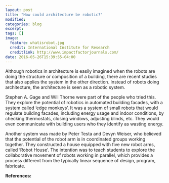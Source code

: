 ```yaml
---
layout: post
title: "How could architecture be robotic?"
modified:
categories: blog
excerpt:
tags: []
image:
  feature: whatisrobot.jpg
  credit: International Institute for Research
  creditlink: http://www.impactfactorjournals.com/
date: 2016-05-26T15:39:55-04:00
---
```


Although robotics in architecture is easily imagined when the robots are doing the structure or composition of a building, there are recent studies that also applies the system in the other direction. Instead of robots doing architecture, the architecture is seen as a robotic system.

Stephen A. Gage and Will Thorne were part of the people who tried this. They explore the potential of robotics in automated building facades, with a system called ‘edge monkeys’. It was a system of small robots that would regulate building facades, including energy usage and indoor conditions, by checking thermostats, closing windows, adjusting blinds, etc. They would even communicate with building users who they identify as wasting energy.

Another system was made by Peter Testa and Devyn Weiser, who believed that the potential of the robot arm is in coordinated groups working together. They constructed a house equipped with five new robot arms, called ‘Robot House’. The intention was to teach students to explore the collaborative movement of robots working in parallel, which provides a process different from the typically linear sequence of design, program, fabricate.


**References:**


[jekyll-gh]: https://github.com/jekyll/jekyll
[jekyll]:    http://jekyllrb.com
